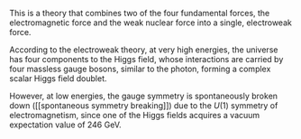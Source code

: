 This is a theory that combines two of the four fundamental forces, the electromagnetic force and the weak nuclear force into a single, electroweak force.

According to the electroweak theory, at very high energies, the universe has four components to the Higgs field, whose interactions are carried by four massless gauge bosons, similar to the photon, forming a complex scalar Higgs field doublet.

However, at low energies, the gauge symmetry is spontaneously broken down ([[spontaneous symmetry breaking]]) due to the $U(1)$ symmetry of electromagnetism, since one of the Higgs fields acquires a vacuum expectation value of 246 GeV.